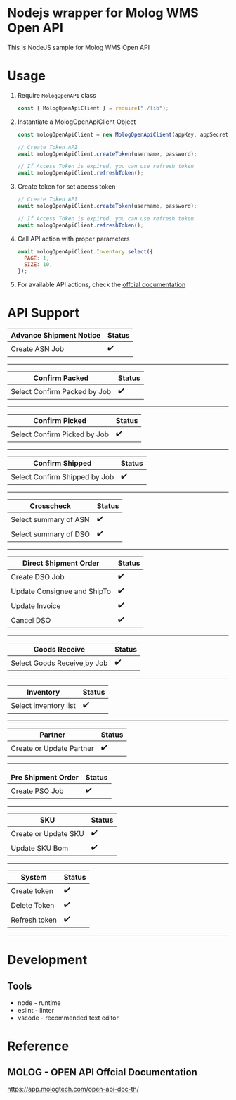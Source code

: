 # Nodejs wrapper for Molog WMS Open API

This is NodeJS sample for Molog WMS Open API

# Usage

1. Require `MologOpenAPI` class

   ```js
   const { MologOpenApiClient } = require("./lib");
   ```

2. Instantiate a MologOpenApiClient Object

   ```js
   const mologOpenApiClient = new MologOpenApiClient(appKey, appSecretKey);

   // Create Token API
   await mologOpenApiClient.createToken(username, password);

   // If Access Token is expired, you can use refresh token
   await mologOpenApiClient.refreshToken();
   ```

3. Create token for set access token

   ```js
   // Create Token API
   await mologOpenApiClient.createToken(username, password);

   // If Access Token is expired, you can use refresh token
   await mologOpenApiClient.refreshToken();
   ```

4. Call API action with proper parameters

   ```js
   await mologOpenApiClient.Inventory.select({
     PAGE: 1,
     SIZE: 10,
   });
   ```

5. For available API actions, check the [offcial documentation](https://app.mologtech.com/open-api-doc-th/)

# API Support

| Advance Shipment Notice | Status             |
| ----------------------- | ------------------ |
| Create ASN Job          | :heavy_check_mark: |

---

| Confirm Packed               | Status             |
| ---------------------------- | ------------------ |
| Select Confirm Packed by Job | :heavy_check_mark: |

---

| Confirm Picked               | Status             |
| ---------------------------- | ------------------ |
| Select Confirm Picked by Job | :heavy_check_mark: |

---

| Confirm Shipped               | Status             |
| ----------------------------- | ------------------ |
| Select Confirm Shipped by Job | :heavy_check_mark: |

---

| Crosscheck            | Status             |
| --------------------- | ------------------ |
| Select summary of ASN | :heavy_check_mark: |
| Select summary of DSO | :heavy_check_mark: |

---

| Direct Shipment Order       | Status             |
| --------------------------- | ------------------ |
| Create DSO Job              | :heavy_check_mark: |
| Update Consignee and ShipTo | :heavy_check_mark: |
| Update Invoice              | :heavy_check_mark: |
| Cancel DSO                  | :heavy_check_mark: |

---

| Goods Receive                | Status             |
| ---------------------------- | ------------------ |
| Select Goods Receive ฺby Job | :heavy_check_mark: |

---

| Inventory             | Status             |
| --------------------- | ------------------ |
| Select inventory list | :heavy_check_mark: |

---

| Partner                  | Status             |
| ------------------------ | ------------------ |
| Create or Update Partner | :heavy_check_mark: |

---

| Pre Shipment Order | Status             |
| ------------------ | ------------------ |
| Create PSO Job     | :heavy_check_mark: |

---

| SKU                  | Status             |
| -------------------- | ------------------ |
| Create or Update SKU | :heavy_check_mark: |
| Update SKU Bom       | :heavy_check_mark: |

---

| System        | Status             |
| ------------- | ------------------ |
| Create token  | :heavy_check_mark: |
| Delete Token  | :heavy_check_mark: |
| Refresh token | :heavy_check_mark: |

---

# Development

## Tools

- node - runtime
- eslint - linter
- vscode - recommended text editor

# Reference

## MOLOG - OPEN API Offcial Documentation

https://app.mologtech.com/open-api-doc-th/
